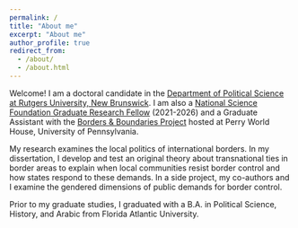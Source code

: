 ```yaml
---
permalink: /
title: "About me"
excerpt: "About me"
author_profile: true
redirect_from: 
  - /about/
  - /about.html
---
```


Welcome! I am a doctoral candidate in the [Department of Political Science at Rutgers University, New Brunswick](https://polisci.rutgers.edu/). I am also a [National Science Foundation Graduate Research Fellow](https://www.nsfgrfp.org/) (2021-2026) and a Graduate Assistant with the [Borders & Boundaries Project](https://global.upenn.edu/perryworldhouse/borders-and-boundaries-project) hosted at Perry World House, University of Pennsylvania.

My research examines the local politics of international borders. In my dissertation, I develop and test an original theory about transnational ties in border areas to explain when local communities resist border control and how states respond to these demands. In a side project, my co-authors and I examine the gendered dimensions of public demands for border control. 

Prior to my graduate studies, I graduated with a B.A. in Political Science, History, and Arabic from Florida Atlantic University.

